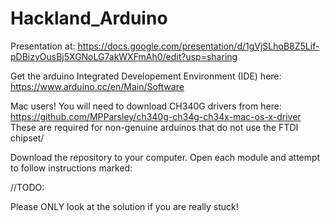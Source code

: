 # Hackland_Arduino

Presentation at:
https://docs.google.com/presentation/d/1gVjSLhoB8Z5Lif-pDBizyOusBj5XGNoLG7akWXFmAh0/edit?usp=sharing

Get the arduino Integrated Developement Environment (IDE) here:
https://www.arduino.cc/en/Main/Software

Mac users! You will need to download CH340G drivers from here:
https://github.com/MPParsley/ch340g-ch34g-ch34x-mac-os-x-driver
These are required for non-genuine arduinos that do not use the FTDI chipset/

Download the repository to your computer. 
Open each module and attempt to follow instructions marked: 

//TODO:

Please ONLY look at the solution if you are really stuck!
